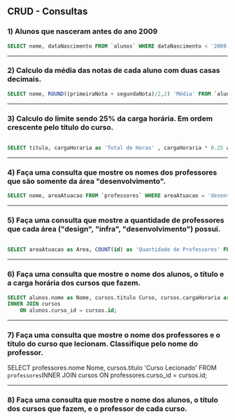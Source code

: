 
## CRUD - Consultas


### 1) Alunos que nasceram antes do ano 2009

```sql
SELECT nome, dataNascimento FROM `alunos` WHERE dataNascimento < '2009-01-01';
```

---
### 2) Calculo da média das notas de cada aluno com duas casas decimais.

```sql
SELECT nome, ROUND((primeiraNota + segundaNota)/2,2) 'Média' FROM `alunos` GROUP BY nome;

```



---
### 3) Calculo do limite sendo 25% da carga horária. Em ordem crescente pelo título do curso.

```sql

SELECT titulo, cargaHoraria as 'Total de Horas' , cargaHoraria * 0.25 as 'Limite em hrs' FROM `cursos` ORDER BY titulo;

```



---
### 4) Faça uma consulta que mostre os nomes dos professores que são somente da área "desenvolvimento".

```sql
SELECT nome, areaAtuacao FROM `professores` WHERE areaAtuacao = 'desenvolvimento';
```



---
### 5) Faça uma consulta que mostre a quantidade de professores que cada área ("design", "infra", "desenvolvimento") possui.

```sql

SELECT areaAtuacao as Area, COUNT(id) as 'Quantidade de Professores' FROM `professores` GROUP BY areaAtuacao;
```

---
### 6) Faça uma consulta que mostre o nome dos alunos, o título e a carga horária dos cursos que fazem.

```sql
SELECT alunos.nome as Nome, cursos.titulo Curso, cursos.cargaHoraria as 'Carga Horária' FROM `alunos` 
INNER JOIN cursos 
	ON alunos.curso_id = cursos.id;
```

---
### 7) Faça uma consulta que mostre o nome dos professores e o título do curso que lecionam. Classifique pelo nome do professor.

SELECT professores.nome Nome, cursos.titulo 'Curso Lecionado'
FROM `professores`INNER JOIN cursos 
	ON professores.curso_id = cursos.id;

---

### 8) Faça uma consulta que mostre o nome dos alunos, o título dos cursos que fazem, e o professor de cada curso.






